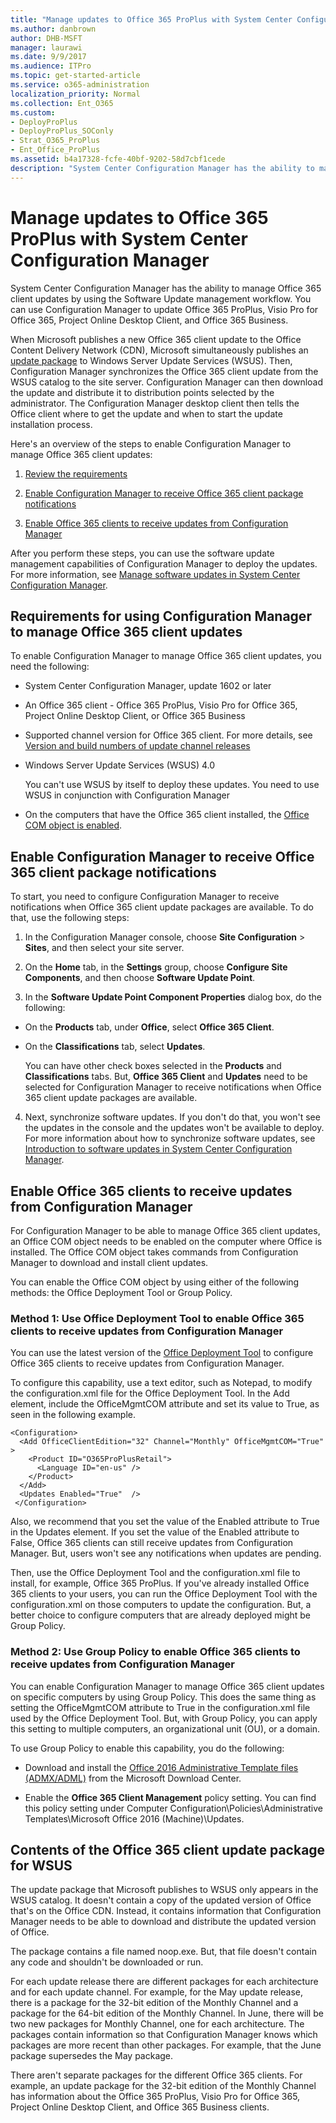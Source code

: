 ```yaml
---
title: "Manage updates to Office 365 ProPlus with System Center Configuration Manager"
ms.author: danbrown
author: DHB-MSFT
manager: laurawi
ms.date: 9/9/2017
ms.audience: ITPro
ms.topic: get-started-article
ms.service: o365-administration
localization_priority: Normal
ms.collection: Ent_O365
ms.custom:
- DeployProPlus
- DeployProPlus_SOConly
- Strat_O365_ProPlus
- Ent_Office_ProPlus
ms.assetid: b4a17328-fcfe-40bf-9202-58d7cbf1cede
description: "System Center Configuration Manager has the ability to manage Office 365 client updates by using the Software Update management workflow. You can use Configuration Manager to update Office 365 ProPlus, Visio Pro for Office 365, Project Online Desktop Client, and Office 365 Business."
---
```


# Manage updates to Office 365 ProPlus with System Center Configuration Manager

System Center Configuration Manager has the ability to manage Office 365 client updates by using the Software Update management workflow. You can use Configuration Manager to update Office 365 ProPlus, Visio Pro for Office 365, Project Online Desktop Client, and Office 365 Business.
  
When Microsoft publishes a new Office 365 client update to the Office Content Delivery Network (CDN), Microsoft simultaneously publishes an [update package](manage-updates-to-office-365-proplus-with-system-center-configuration-manager.md#BKMK_Package) to Windows Server Update Services (WSUS). Then, Configuration Manager synchronizes the Office 365 client update from the WSUS catalog to the site server. Configuration Manager can then download the update and distribute it to distribution points selected by the administrator. The Configuration Manager desktop client then tells the Office client where to get the update and when to start the update installation process.
  
Here's an overview of the steps to enable Configuration Manager to manage Office 365 client updates:
  
1. [Review the requirements](manage-updates-to-office-365-proplus-with-system-center-configuration-manager.md#BKMK_Reqs)
    
2. [Enable Configuration Manager to receive Office 365 client package notifications](manage-updates-to-office-365-proplus-with-system-center-configuration-manager.md#BKMK_EnableCM)
    
3. [Enable Office 365 clients to receive updates from Configuration Manager](manage-updates-to-office-365-proplus-with-system-center-configuration-manager.md#BKMK_EnableClient)
    
After you perform these steps, you can use the software update management capabilities of Configuration Manager to deploy the updates. For more information, see [Manage software updates in System Center Configuration Manager](https://technet.microsoft.com/library/mt613209.aspx).
  
<a name="BKMK_Reqs"> </a>
## Requirements for using Configuration Manager to manage Office 365 client updates

To enable Configuration Manager to manage Office 365 client updates, you need the following:
  
- System Center Configuration Manager, update 1602 or later
    
- An Office 365 client - Office 365 ProPlus, Visio Pro for Office 365, Project Online Desktop Client, or Office 365 Business
    
- Supported channel version for Office 365 client. For more details, see [Version and build numbers of update channel releases](https://support.office.com/article/ae942449-1fca-4484-898b-a933ea23def7)
    
- Windows Server Update Services (WSUS) 4.0
    
    You can't use WSUS by itself to deploy these updates. You need to use WSUS in conjunction with Configuration Manager
    
- On the computers that have the Office 365 client installed, the [Office COM object is enabled](manage-updates-to-office-365-proplus-with-system-center-configuration-manager.md#BKMK_EnableClient).
    
<a name="BKMK_EnableCM"> </a>
## Enable Configuration Manager to receive Office 365 client package notifications

To start, you need to configure Configuration Manager to receive notifications when Office 365 client update packages are available. To do that, use the following steps:
  
1. In the Configuration Manager console, choose **Site Configuration** > **Sites**, and then select your site server.
    
2. On the **Home** tab, in the **Settings** group, choose **Configure Site Components**, and then choose **Software Update Point**.
    
3. In the **Software Update Point Component Properties** dialog box, do the following:
    
  - On the **Products** tab, under **Office**, select **Office 365 Client**.
    
  - On the **Classifications** tab, select **Updates**.
    
    You can have other check boxes selected in the **Products** and **Classifications** tabs. But, **Office 365 Client** and **Updates** need to be selected for Configuration Manager to receive notifications when Office 365 client update packages are available.
    
4. Next, synchronize software updates. If you don't do that, you won't see the updates in the console and the updates won't be available to deploy. For more information about how to synchronize software updates, see [Introduction to software updates in System Center Configuration Manager](https://docs.microsoft.com/en-us/sccm/sum/understand/software-updates-introduction).
    
<a name="BKMK_EnableClient"> </a>
## Enable Office 365 clients to receive updates from Configuration Manager

For Configuration Manager to be able to manage Office 365 client updates, an Office COM object needs to be enabled on the computer where Office is installed. The Office COM object takes commands from Configuration Manager to download and install client updates.
  
You can enable the Office COM object by using either of the following methods: the Office Deployment Tool or Group Policy.
  
<a name="BKMK_ODT"> </a>
### Method 1: Use Office Deployment Tool to enable Office 365 clients to receive updates from Configuration Manager

You can use the latest version of the [Office Deployment Tool](http://go.microsoft.com/fwlink/p/?LinkID=626065) to configure Office 365 clients to receive updates from Configuration Manager.
  
To configure this capability, use a text editor, such as Notepad, to modify the configuration.xml file for the Office Deployment Tool. In the Add element, include the OfficeMgmtCOM attribute and set its value to True, as seen in the following example.
  
```
<Configuration>
  <Add OfficeClientEdition="32" Channel="Monthly" OfficeMgmtCOM="True" >
    <Product ID="O365ProPlusRetail">
      <Language ID="en-us" />
    </Product>
  </Add>  
  <Updates Enabled="True"  /> 
 </Configuration>

```

Also, we recommend that you set the value of the Enabled attribute to True in the Updates element. If you set the value of the Enabled attribute to False, Office 365 clients can still receive updates from Configuration Manager. But, users won't see any notifications when updates are pending.
  
Then, use the Office Deployment Tool and the configuration.xml file to install, for example, Office 365 ProPlus. If you've already installed Office 365 clients to your users, you can run the Office Deployment Tool with the configuration.xml on those computers to update the configuration. But, a better choice to configure computers that are already deployed might be Group Policy.
  
<a name="BKMK_GP"> </a>
### Method 2: Use Group Policy to enable Office 365 clients to receive updates from Configuration Manager

You can enable Configuration Manager to manage Office 365 client updates on specific computers by using Group Policy. This does the same thing as setting the OfficeMgmtCOM attribute to True in the configuration.xml file used by the Office Deployment Tool. But, with Group Policy, you can apply this setting to multiple computers, an organizational unit (OU), or a domain.
  
To use Group Policy to enable this capability, you do the following:
  
- Download and install the [Office 2016 Administrative Template files (ADMX/ADML)](https://www.microsoft.com/download/details.aspx?id=49030) from the Microsoft Download Center.
    
- Enable the **Office 365 Client Management** policy setting. You can find this policy setting under Computer Configuration\\Policies\\Administrative Templates\\Microsoft Office 2016 (Machine)\\Updates.
    
<a name="BKMK_Package"> </a>
## Contents of the Office 365 client update package for WSUS

The update package that Microsoft publishes to WSUS only appears in the WSUS catalog. It doesn't contain a copy of the updated version of Office that's on the Office CDN. Instead, it contains information that Configuration Manager needs to be able to download and distribute the updated version of Office.
  
The package contains a file named noop.exe. But, that file doesn't contain any code and shouldn't be downloaded or run.
  
For each update release there are different packages for each architecture and for each update channel. For example, for the May update release, there is a package for the 32-bit edition of the Monthly Channel and a package for the 64-bit edition of the Monthly Channel. In June, there will be two new packages for Monthly Channel, one for each architecture. The packages contain information so that Configuration Manager knows which packages are more recent than other packages. For example, that the June package supersedes the May package.
  
There aren't separate packages for the different Office 365 clients. For example, an update package for the 32-bit edition of the Monthly Channel has information about the Office 365 ProPlus, Visio Pro for Office 365, Project Online Desktop Client, and Office 365 Business clients.
  

